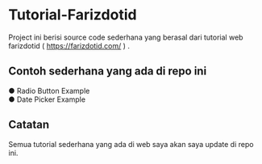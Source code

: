 # Tutorial-Farizdotid
Project ini berisi source code sederhana yang berasal dari tutorial web farizdotid ( https://farizdotid.com/ ) .

## Contoh sederhana yang ada di repo ini 
● Radio Button Example <br>
● Date Picker Example

## Catatan
Semua tutorial sederhana yang ada di web saya akan saya update di repo ini.
